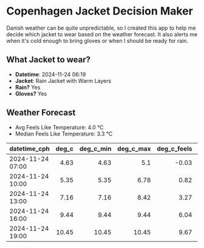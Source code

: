 
# Copenhagen Jacket Decision Maker

Danish weather can be quite unpredictable, so I created this app to help me decide which jacket to wear based on the weather forecast. 
It also alerts me when it's cold enough to bring gloves or when I should be ready for rain.

## What Jacket to wear?

- **Datetime**: 2024-11-24 06:19
- **Jacket**: Rain Jacket with Warm Layers
- **Rain?** Yes
- **Gloves?** Yes

## Weather Forecast
- Avg Feels Like Temperature: 4.0 °C
- Median Feels Like Temperature: 3.3 °C

| datetime_cph     |   deg_c |   deg_c_min |   deg_c_max |   deg_c_feels | weather   | wind   | rain   |
|:-----------------|--------:|------------:|------------:|--------------:|:----------|:-------|:-------|
| 2024-11-24 07:00 |    4.63 |        4.63 |        5.1  |         -0.03 | Rain      | High   | Low    |
| 2024-11-24 10:00 |    5.35 |        5.35 |        6.78 |          0.82 | Rain      | High   | Medium |
| 2024-11-24 13:00 |    7.16 |        7.16 |        8.42 |          3.27 | Rain      | High   | Medium |
| 2024-11-24 16:00 |    9.44 |        9.44 |        9.44 |          6.04 | Rain      | High   | Low    |
| 2024-11-24 19:00 |   10.45 |       10.45 |       10.45 |          9.67 | Clouds    | High   | None   |
        